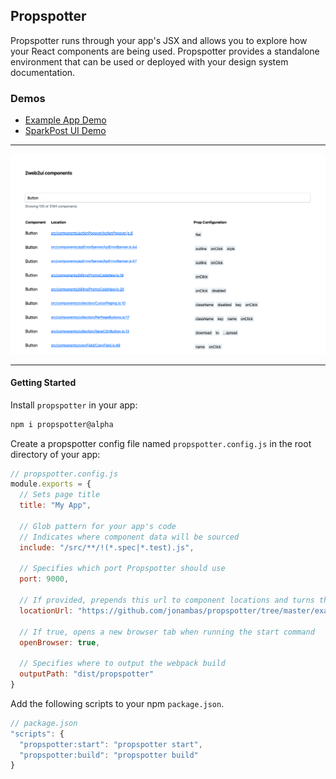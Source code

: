 ## Propspotter

Propspotter runs through your app's JSX and allows you to explore how your React components are being used. Propspotter provides a standalone environment that can be used or deployed with your design system documentation.


### Demos

- [Example App Demo](https://jonambas.github.io/propspotter/)
- [SparkPost UI Demo](https://propspotter-2web2ui.now.sh/)

---

![Image of the propspotter interface in SparkPost's web app](demo.png)

---

#### Getting Started

Install `propspotter` in your app:
```bash
npm i propspotter@alpha
```

Create a propspotter config file named `propspotter.config.js` in the root directory of your app:
```js
// propspotter.config.js
module.exports = {
  // Sets page title
  title: "My App",

  // Glob pattern for your app's code
  // Indicates where component data will be sourced
  include: "/src/**/!(*.spec|*.test).js",

  // Specifies which port Propspotter should use
  port: 9000,

  // If provided, prepends this url to component locations and turns them into links
  locationUrl: "https://github.com/jonambas/propspotter/tree/master/example",

  // If true, opens a new browser tab when running the start command
  openBrowser: true,

  // Specifies where to output the webpack build
  outputPath: "dist/propspotter"
}
```

Add the following scripts to your npm `package.json`.
```js
// package.json
"scripts": {
  "propspotter:start": "propspotter start",
  "propspotter:build": "propspotter build"
}
```
